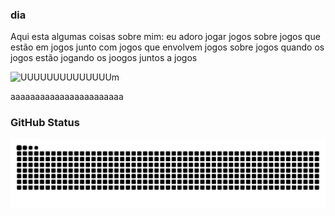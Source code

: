 ### dia

Aqui esta algumas coisas sobre mim:
eu adoro jogar jogos sobre jogos que estão em jogos junto com jogos que envolvem jogos sobre jogos quando os jogos estão jogando os joogos juntos a jogos

![UUUUUUUUUUUUUUm](https://tse2.mm.bing.net/th/id/OIP.0tOB2DFtcmDZJqX7evYz4QHaHP?r=0&rs=1&pid=ImgDetMain&o=7&rm=3)



aaaaaaaaaaaaaaaaaaaaaaa

### GitHub Status

![github contribution grid snake animation](https://raw.githubusercontent.com/0-don/0-don/output/github-contribution-grid-snake-dark.svg)
